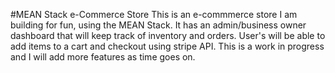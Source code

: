 #MEAN Stack e-Commerce Store
This is an e-commmerce store I am building for fun, using the MEAN Stack. It has an admin/business owner dashboard that will keep track of
inventory and orders. User's will be able to add items to a cart and checkout using stripe API. This is a work in progress and I will add 
more features as time goes on.
